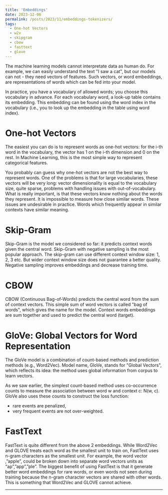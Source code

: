 ```yaml
---
title: 'Embeddings'
date: 2023-12-06
permalink: /posts/2023/11/embeddings-tokenizers/
tags:
  - One-hot Vectors
  - w2v
  - skipgram
  - cbow
  - fasttext
  - glove
---
```


The machine learning models cannot interpretate data as human do. For example,
we can easily understand the text "I saw a cat", but our models can not - they need vectors of features.
Such vectors, or word embeddings, are representations of words which can be fed into your model.

In practice, you have a vocabulary of allowed words; you choose this vocabulary in advance.
For each vocabulary word, a look-up table contains its embedding. This embedding can be found
using the word index in the vocabulary (i.e., you to look up the embedding in the table using word index).

One-hot Vectors
======
The easiest you can do is to represent words as one-hot vectors: for the i-th word in the vocabulary,
the vector has 1 on the i-th dimension and 0 on the rest. In Machine Learning, this is the most simple way to represent categorical features.

You probably can guess why one-hot vectors are not the best way to represent words.
One of the problems is that for large vocabularies, these vectors will be very long:
vector dimensionality is equal to the vocabulary size, quite sparse, problems with handling issues with out-of-vocabulary.
What is really important, is that these vectors know nothing about the words they represent. It is impossible to measure 
how close similar words. These issues are undesirable in practice. Words which frequently appear in similar contexts have similar meaning.

Skip-Gram
======
Skip-Gram is the model we considered so far: it predicts context words given the central word. Skip-Gram with negative sampling is the most popular approach.
The skip-gram can use different context window size: 1, 2, 3 etc. But wider context window size does not guarantee a better quality. Negative
sampling improves embeddings and decrease training time.

CBOW
======
CBOW (Continuous Bag-of-Words) predicts the central word from the sum of context vectors.
This simple sum of word vectors is called "bag of words", which gives the name for the model.
Context words embeddings are sum together and used to predict the central word (target). 

GloVe: Global Vectors for Word Representation
======
The GloVe model is a combination of count-based methods and prediction methods (e.g., Word2Vec).
Model name, GloVe, stands for "Global Vectors", which reflects its idea: the method uses global information from corpus to learn vectors.

As we saw earlier, the simplest count-based method uses co-occurrence counts to measure the
association between word w and context c: N(w, c). GloVe also uses these counts to construct the loss function:
- rare events are penalized,
- very frequent events are not over-weighted.


FastText
======
FastText is quite different from the above 2 embeddings. While Word2Vec and GLOVE treats each word
as the smallest unit to train on, FastText uses n-gram characters as the smallest unit.
For example, the word vector ,”apple”, could be broken down into separate word vectors units as
“ap”,”app”,”ple”. The biggest benefit of using FastText is that it generate better word embeddings
for rare words, or even words not seen during training because the n-gram character vectors are
shared with other words. This is something that Word2Vec and GLOVE cannot achieve.

------
